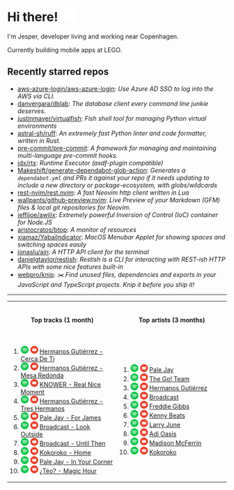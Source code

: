 <h1>Hi there! <img src="assets/hand-wave.svg" width="35" height="35"></h1>

<p>I'm Jesper, developer living and working near Copenhagen.</p>

<p>Currently building mobile apps at LEGO.</p>

<h2>Recently starred repos</h2>

<!-- stars_begin -->
- [aws-azure-login/aws-azure-login](https://github.com/aws-azure-login/aws-azure-login): <em>Use Azure AD SSO to log into the AWS via CLI.</em>
- [danvergara/dblab](https://github.com/danvergara/dblab): <em>The database client every command line junkie deserves.</em>
- [justinmayer/virtualfish](https://github.com/justinmayer/virtualfish): <em>Fish shell tool for managing Python virtual environments</em>
- [astral-sh/ruff](https://github.com/astral-sh/ruff): <em>An extremely fast Python linter and code formatter, written in Rust.</em>
- [pre-commit/pre-commit](https://github.com/pre-commit/pre-commit): <em>A framework for managing and maintaining multi-language pre-commit hooks.</em>
- [jdx/rtx](https://github.com/jdx/rtx): <em>Runtime Executor (asdf-plugin compatible)</em>
- [Makeshift/generate-dependabot-glob-action](https://github.com/Makeshift/generate-dependabot-glob-action): <em>Generates a `dependabot.yml` and PRs it against your repo if it needs updating to include a new directory or package-ecosystem, with globs/wildcards</em>
- [rest-nvim/rest.nvim](https://github.com/rest-nvim/rest.nvim): <em>A fast Neovim http client written in Lua</em>
- [wallpants/github-preview.nvim](https://github.com/wallpants/github-preview.nvim): <em>Live Preview of your Markdown (GFM) files & local git repositories for Neovim.</em>
- [jeffijoe/awilix](https://github.com/jeffijoe/awilix): <em>Extremely powerful Inversion of Control (IoC) container for Node.JS</em>
- [aristocratos/btop](https://github.com/aristocratos/btop): <em>A monitor of resources</em>
- [xiamaz/YabaiIndicator](https://github.com/xiamaz/YabaiIndicator): <em>MacOS Menubar Applet for showing spaces and switching spaces easily</em>
- [jonaslu/ain](https://github.com/jonaslu/ain): <em>A HTTP API client for the terminal</em>
- [danielgtaylor/restish](https://github.com/danielgtaylor/restish): <em>Restish is a CLI for interacting with REST-ish HTTP APIs with some nice features built-in</em>
- [webpro/knip](https://github.com/webpro/knip): <em>✂️  Find unused files, dependencies and exports in your JavaScript and TypeScript projects. Knip it before you ship it!</em>
<!-- stars_end -->

<hr>

<table>

<tr>

<th align="center">
<img width="415" height="1">
<p>Top tracks (1 month)</p>
</th>

<th>
<img width="415" height="1">
<p>Top artists (3 months)</p>
</th>

</tr>

<tr>

<td>

<br>

<!-- tracks_begin -->
1. [<img alt="spotify" width="18px" src="assets/spotify.png" />](https://open.spotify.com/search/Hermanos%20Guti%C3%A9rrez%20Cerca%20De%20Ti) [<img alt="youtube" width="18px" src="assets/youtube.png" />](https://www.youtube.com/results?search_query=Hermanos%20Guti%C3%A9rrez%20Cerca%20De%20Ti) [Hermanos Gutiérrez - Cerca De Ti](https://www.last.fm/music/Hermanos+Guti%C3%A9rrez/_/Cerca+De+Ti)
2. [<img alt="spotify" width="18px" src="assets/spotify.png" />](https://open.spotify.com/search/Hermanos%20Guti%C3%A9rrez%20Mesa%20Redonda) [<img alt="youtube" width="18px" src="assets/youtube.png" />](https://www.youtube.com/results?search_query=Hermanos%20Guti%C3%A9rrez%20Mesa%20Redonda) [Hermanos Gutiérrez - Mesa Redonda](https://www.last.fm/music/Hermanos+Guti%C3%A9rrez/_/Mesa+Redonda)
3. [<img alt="spotify" width="18px" src="assets/spotify.png" />](https://open.spotify.com/search/KNOWER%20Real%20Nice%20Moment) [<img alt="youtube" width="18px" src="assets/youtube.png" />](https://www.youtube.com/results?search_query=KNOWER%20Real%20Nice%20Moment) [KNOWER - Real Nice Moment](https://www.last.fm/music/KNOWER/_/Real+Nice+Moment)
4. [<img alt="spotify" width="18px" src="assets/spotify.png" />](https://open.spotify.com/search/Hermanos%20Guti%C3%A9rrez%20Tres%20Hermanos) [<img alt="youtube" width="18px" src="assets/youtube.png" />](https://www.youtube.com/results?search_query=Hermanos%20Guti%C3%A9rrez%20Tres%20Hermanos) [Hermanos Gutiérrez - Tres Hermanos](https://www.last.fm/music/Hermanos+Guti%C3%A9rrez/_/Tres+Hermanos)
5. [<img alt="spotify" width="18px" src="assets/spotify.png" />](https://open.spotify.com/search/Pale%20Jay%20For%20James) [<img alt="youtube" width="18px" src="assets/youtube.png" />](https://www.youtube.com/results?search_query=Pale%20Jay%20For%20James) [Pale Jay - For James](https://www.last.fm/music/Pale+Jay/_/For+James)
6. [<img alt="spotify" width="18px" src="assets/spotify.png" />](https://open.spotify.com/search/Broadcast%20Look%20Outside) [<img alt="youtube" width="18px" src="assets/youtube.png" />](https://www.youtube.com/results?search_query=Broadcast%20Look%20Outside) [Broadcast - Look Outside](https://www.last.fm/music/Broadcast/_/Look+Outside)
7. [<img alt="spotify" width="18px" src="assets/spotify.png" />](https://open.spotify.com/search/Broadcast%20Until%20Then) [<img alt="youtube" width="18px" src="assets/youtube.png" />](https://www.youtube.com/results?search_query=Broadcast%20Until%20Then) [Broadcast - Until Then](https://www.last.fm/music/Broadcast/_/Until+Then)
8. [<img alt="spotify" width="18px" src="assets/spotify.png" />](https://open.spotify.com/search/Kokoroko%20Home) [<img alt="youtube" width="18px" src="assets/youtube.png" />](https://www.youtube.com/results?search_query=Kokoroko%20Home) [Kokoroko - Home](https://www.last.fm/music/Kokoroko/_/Home)
9. [<img alt="spotify" width="18px" src="assets/spotify.png" />](https://open.spotify.com/search/Pale%20Jay%20In%20Your%20Corner) [<img alt="youtube" width="18px" src="assets/youtube.png" />](https://www.youtube.com/results?search_query=Pale%20Jay%20In%20Your%20Corner) [Pale Jay - In Your Corner](https://www.last.fm/music/Pale+Jay/_/In+Your+Corner)
10. [<img alt="spotify" width="18px" src="assets/spotify.png" />](https://open.spotify.com/search/%C2%BFT%C3%A9o%3F%20Magic%20Hour) [<img alt="youtube" width="18px" src="assets/youtube.png" />](https://www.youtube.com/results?search_query=%C2%BFT%C3%A9o%3F%20Magic%20Hour) [¿Téo? - Magic Hour](https://www.last.fm/music/%C2%BFT%C3%A9o%3F/_/Magic+Hour)
<!-- tracks_end -->

</td>

<td>

<br>

<!-- artists_begin -->
1. [<img alt="spotify" width="18px" src="assets/spotify.png" />](https://open.spotify.com/search/Pale%20Jay) [<img alt="youtube" width="18px" src="assets/youtube.png" />](https://www.youtube.com/results?search_query=Pale%20Jay) [Pale Jay](https://www.last.fm/music/Pale+Jay)
2. [<img alt="spotify" width="18px" src="assets/spotify.png" />](https://open.spotify.com/search/The%20Go!%20Team) [<img alt="youtube" width="18px" src="assets/youtube.png" />](https://www.youtube.com/results?search_query=The%20Go!%20Team) [The Go! Team](https://www.last.fm/music/The+Go!+Team)
3. [<img alt="spotify" width="18px" src="assets/spotify.png" />](https://open.spotify.com/search/Hermanos%20Guti%C3%A9rrez) [<img alt="youtube" width="18px" src="assets/youtube.png" />](https://www.youtube.com/results?search_query=Hermanos%20Guti%C3%A9rrez) [Hermanos Gutiérrez](https://www.last.fm/music/Hermanos+Guti%C3%A9rrez)
4. [<img alt="spotify" width="18px" src="assets/spotify.png" />](https://open.spotify.com/search/Broadcast) [<img alt="youtube" width="18px" src="assets/youtube.png" />](https://www.youtube.com/results?search_query=Broadcast) [Broadcast](https://www.last.fm/music/Broadcast)
5. [<img alt="spotify" width="18px" src="assets/spotify.png" />](https://open.spotify.com/search/Freddie%20Gibbs) [<img alt="youtube" width="18px" src="assets/youtube.png" />](https://www.youtube.com/results?search_query=Freddie%20Gibbs) [Freddie Gibbs](https://www.last.fm/music/Freddie+Gibbs)
6. [<img alt="spotify" width="18px" src="assets/spotify.png" />](https://open.spotify.com/search/Kenny%20Beats) [<img alt="youtube" width="18px" src="assets/youtube.png" />](https://www.youtube.com/results?search_query=Kenny%20Beats) [Kenny Beats](https://www.last.fm/music/Kenny+Beats)
7. [<img alt="spotify" width="18px" src="assets/spotify.png" />](https://open.spotify.com/search/Larry%20June) [<img alt="youtube" width="18px" src="assets/youtube.png" />](https://www.youtube.com/results?search_query=Larry%20June) [Larry June](https://www.last.fm/music/Larry+June)
8. [<img alt="spotify" width="18px" src="assets/spotify.png" />](https://open.spotify.com/search/Adi%20Oasis) [<img alt="youtube" width="18px" src="assets/youtube.png" />](https://www.youtube.com/results?search_query=Adi%20Oasis) [Adi Oasis](https://www.last.fm/music/Adi+Oasis)
9. [<img alt="spotify" width="18px" src="assets/spotify.png" />](https://open.spotify.com/search/Madison%20McFerrin) [<img alt="youtube" width="18px" src="assets/youtube.png" />](https://www.youtube.com/results?search_query=Madison%20McFerrin) [Madison McFerrin](https://www.last.fm/music/Madison+McFerrin)
10. [<img alt="spotify" width="18px" src="assets/spotify.png" />](https://open.spotify.com/search/Kokoroko) [<img alt="youtube" width="18px" src="assets/youtube.png" />](https://www.youtube.com/results?search_query=Kokoroko) [Kokoroko](https://www.last.fm/music/Kokoroko)
<!-- artists_end -->

</td>

</tr>

</table>
